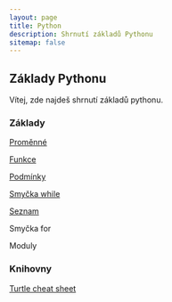 ```yaml
---
layout: page
title: Python
description: Shrnutí základů Pythonu
sitemap: false
---
```


## Základy Pythonu

Vítej, zde najdeš shrnutí základů pythonu. 

### Základy

[Proměnné](zaklady/promenne)

[Funkce](zaklady/funkce)

[Podmínky](zaklady/podminky)

[Smyčka while](zaklady/while)

[Seznam](zaklady/seznam)

Smyčka for

Moduly

### Knihovny

[Turtle cheat sheet](/python-cheat-sheet/)